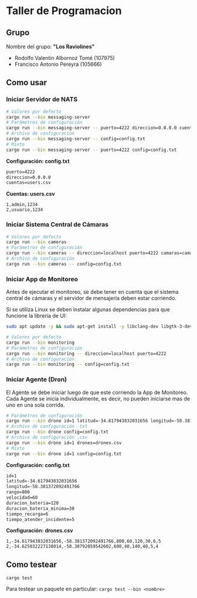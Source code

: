 # Taller de Programacion

## Grupo

Nombre del grupo: **"Los Raviolines"**

- Rodolfo Valentin Albornoz Tomé (107975)
- Francisco Antonio Pereyra (105666)

## Como usar

### Iniciar Servidor de NATS

```bash
# Valores por defecto
cargo run --bin messaging-server
# Parámetros de configuración
cargo run --bin messaging-server -- puerto=4222 direccion=0.0.0.0 cuentas=users.csv
# Archivo de configuración
cargo run --bin messaging-server -- config=config.txt
# Mixto
cargo run --bin messaging-server -- puerto=4222 config=config.txt
```

**Configuración: config.txt**
```txt
puerto=4222
direccion=0.0.0.0
cuentas=users.csv
```

**Cuentas: users.csv**
```csv
1,admin,1234
2,usuario,1234
```

### Iniciar Sistema Central de Cámaras

```bash
# Valores por defecto
cargo run --bin cameras
# Parámetros de configuración
cargo run --bin cameras -- direccion=localhost puerto=4222 camaras=camaras.csv
# Archivo de configuración
cargo run --bin cameras -- config=config.txt
```

### Iniciar App de Monitoreo

Antes de ejecutar el monitoreo, se debe tener en cuenta que el sistema central de cámaras y el servidor de mensajería deben estar corriendo.

Si se utiliza Linux se deben instalar algunas dependencias para que funcione la librería de UI:
```bash
sudo apt update -y && sudo apt-get install -y libclang-dev libgtk-3-dev libxcb-render0-dev libxcb-shape0-dev libxcb-xfixes0-dev libxkbcommon-dev libssl-dev
```

```bash
# Valores por defecto
cargo run --bin monitoring
# Parámetros de configuración
cargo run --bin monitoring -- direccion=localhost puerto=4222
# Archivo de configuración
cargo run --bin monitoring -- config=config.txt
```

### Iniciar Agente (Dron)

El Agente se debe iniciar luego de que este corriendo la App de Monitoreo. Cada Agente se inicia individualmente, es decir, no pueden iniciarse mas de uno en una sola corrida.

```bash
# Parámetros de configuración
cargo run --bin drone id=1 latitud=-34.617943832031656 longitud=-58.381372092491766 rango=800 velocidad=60 duracion_bateria=120 duracion_bateria_minima=30 tiempo_recarga=6 tiempo_atender_incidente=5
# Archivo de configuración .txt
cargo run --bin drone config=config.txt
# Archivo de configuración .csv
cargo run --bin drone id=1 drones=drones.csv
# Mixto
cargo run --bin drone id=1 config=config.txt
```

**Configuración: config.txt**
```txt
id=1
latitud=-34.617943832031656
longitud=-58.381372092491766
rango=800
velocidad=60
duracion_bateria=120
duracion_bateria_minima=30
tiempo_recarga=6
tiempo_atender_incidente=5
```

**Configuración: drones.csv**
```csv
1,-34.617943832031656,-58.381372092491766,800,60,120,30,6,5
2,-34.625032227138014,-58.38792059542602,600,40,140,40,5,4
```

## Como testear

`cargo test`

Para testear un paquete en particular:
`cargo test --bin <nombre>`